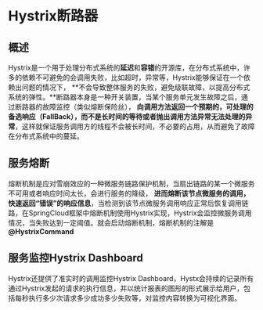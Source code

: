 # Hystrix断路器

## 概述

Hystrix是一个用于处理分布式系统的**延迟**和**容错**的开源库，在分布式系统中，许多的依赖不可避免的会调用失败，比如超时，异常等，Hystrix能够保证在一个依赖出问题的情况下， **不会导致整体服务的失败，避免级联故障，以提高分布式系统的弹性。**断路器本身是一种开关装置，当某个服务单元发生故障之后，通过断路器的故障监控（类似熔断保险丝）， **向调用方法返回一个预期的，可处理的备选响应（FallBack），而不是长时间的等待或者抛出调用方法异常无法处理的异常**，这样就保证服务调用方的线程不会被长时间，不必要的占用，从而避免了故障在分布式系统中的蔓延。

## 服务熔断

熔断机制是应对雪崩效应的一种微服务链路保护机制，当扇出链路的某一个微服务不可用或者响应时间太长，会进行服务的降级， **进而熔断该节点微服务的调用，快速返回“错误”的响应信息**，当检测到该节点微服务调用响应正常后恢复调用链路，在SpringCloud框架中熔断机制使用Hystrix实现，Hystrix会监控微服务调用情况，当失败达到一定阈值。就会启动熔断机制，熔断机制的注解是 **@HystrixCommand**

## 服务监控Hystrix Dashboard

Hystrix还提供了准实时的调用监控Hystrix Dashboard，Hystx会持续的记录所有通过Hystrix发起的请求的执行信息，并以统计报表的图形的形式展示给用户，包括每秒执行多少次请求多少成功多少失败等，对监控内容转换为可视化界面。